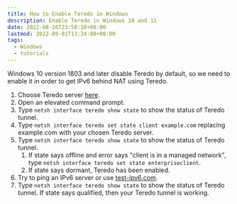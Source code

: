 ```yaml
---
title: How to Enable Teredo in Windows
description: Enable Teredo in Windows 10 and 11
date: 2022-08-26T23:58:18+08:00
lastmod: 2022-09-01T13:24:00+08:00
tags:
  - Windows
  - tutorials
---
```

Windows 10 version 1803 and later disable Teredo by default, so we need to enable it in order to get IPv6 behind NAT using Teredo.

1. Choose Teredo server [here](../list-of-teredo-servers/).
2. Open an elevated command prompt.
3. Type `netsh interface teredo show state` to show the status of Teredo tunnel.
4. Type `netsh interface teredo set state client example.com` replacing example.com with your chosen Teredo server.
5. Type `netsh interface teredo show state` to show the status of Teredo tunnel.
   1. If state says offline and error says "client is in a managed network", type `netsh interface teredo set state enterpriseclient`.
   2. If state says dormant, Teredo has been enabled.
6. Try to ping an IPv6 server or use [test-ipv6.com](https://test-ipv6.com).
7. Type `netsh interface teredo show state` to show the status of Teredo tunnel. If state says qualified, then your Teredo tunnel is working.